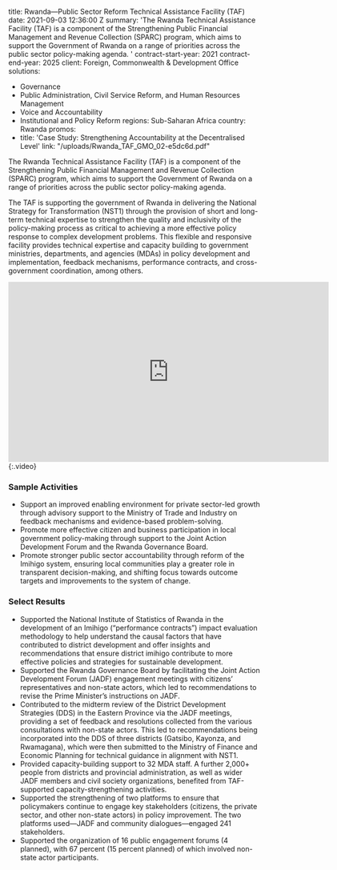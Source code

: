 
title: Rwanda—Public Sector Reform Technical Assistance Facility (TAF)
date: 2021-09-03 12:36:00 Z
summary: 'The Rwanda Technical Assistance Facility (TAF) is a component of the Strengthening
  Public Financial Management and Revenue Collection (SPARC) program, which aims to
  support the Government of Rwanda on a range of priorities across the public sector
  policy-making agenda. '
contract-start-year: 2021
contract-end-year: 2025
client: Foreign, Commonwealth & Development Office
solutions:
- Governance
- Public Administration, Civil Service Reform, and Human Resources Management
- Voice and Accountability
- Institutional and Policy Reform
regions: Sub-Saharan Africa
country: Rwanda
promos:
- title: 'Case Study: Strengthening Accountability at the Decentralised Level'
  link: "/uploads/Rwanda_TAF_GMO_02-e5dc6d.pdf"


The Rwanda Technical Assistance Facility (TAF) is a component of the Strengthening Public Financial Management and Revenue Collection (SPARC) program, which aims to support the Government of Rwanda on a range of priorities across the public sector policy-making agenda.

The TAF is supporting the government of Rwanda in delivering the National Strategy for Transformation (NST1) through the provision of short and long-term technical expertise to strengthen the quality and inclusivity of the policy-making process as critical to achieving a more effective policy response to complex development problems. This flexible and responsive facility provides technical expertise and capacity building to government ministries, departments, and agencies (MDAs) in policy development and implementation, feedback mechanisms, performance contracts, and cross-government coordination, among others.

<iframe src="https://player.vimeo.com/video/886472087" width="640" height="360" frameborder="0" allow="autoplay; fullscreen; picture-in-picture" allowfullscreen></iframe>{:.video}

### Sample Activities

* Support an improved enabling environment for private sector-led growth through advisory support to the Ministry of Trade and Industry on feedback mechanisms and evidence-based problem-solving.
* Promote more effective citizen and business participation in local government policy-making through support to the Joint Action Development Forum and the Rwanda Governance Board.
* Promote stronger public sector accountability through reform of the Imihigo system, ensuring local communities play a greater role in transparent decision-making, and shifting focus towards outcome targets and improvements to the system of change.

### Select Results

* Supported the National Institute of Statistics of Rwanda in the development of an Imihigo (“performance contracts”) impact evaluation methodology to help understand the causal factors that have contributed to district development and offer insights and recommendations that ensure district imihigo contribute to more effective policies and strategies for sustainable development.
* Supported the Rwanda Governance Board by facilitating the Joint Action Development Forum (JADF) engagement meetings with citizens’ representatives and non-state actors, which led to recommendations to revise the Prime Minister’s instructions on JADF.
* Contributed to the midterm review of the District Development Strategies (DDS) in the Eastern Province via the JADF meetings, providing a set of feedback and resolutions collected from the various consultations with non-state actors. This led to recommendations being incorporated into the DDS of three districts (Gatsibo, Kayonza, and Rwamagana), which were then submitted to the Ministry of Finance and Economic Planning for technical guidance in alignment with NST1.
* Provided capacity-building support to 32 MDA staff. A further 2,000+ people from districts and provincial administration, as well as wider JADF members and civil society organizations, benefited from TAF-supported capacity-strengthening activities.
* Supported the strengthening of two platforms to ensure that policymakers continue to engage key stakeholders (citizens, the private sector, and other non-state actors) in policy improvement. The two platforms used—JADF and community dialogues—engaged 241 stakeholders.
* Supported the organization of 16 public engagement forums (4 planned), with 67 percent (15 percent planned) of which involved non-state actor participants.
